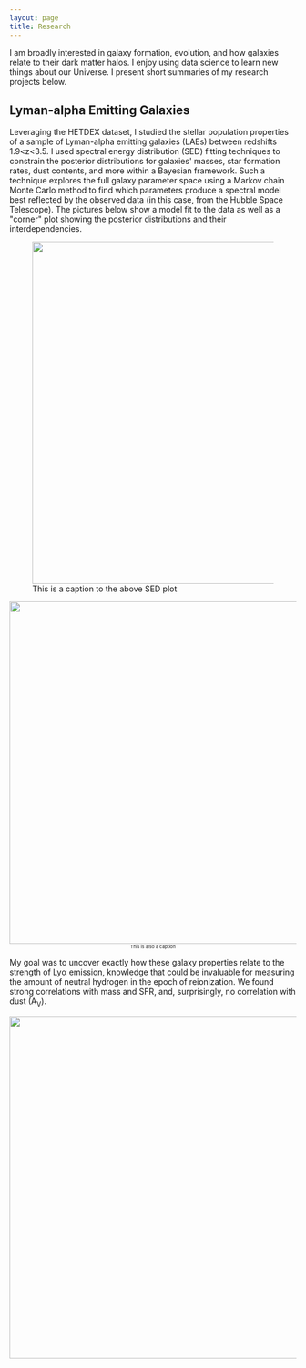 ```yaml
---
layout: page
title: Research
---
```


I am broadly interested in galaxy formation, evolution, and how galaxies relate to their dark matter halos. I enjoy using data science to learn new things about our Universe. I present short summaries of my research projects below.

## Lyman-alpha Emitting Galaxies

Leveraging the HETDEX dataset, I studied the stellar population properties of a sample of Lyman-alpha emitting galaxies (LAEs) between redshifts 1.9<z<3.5. I used spectral energy distribution (SED) fitting techniques to constrain the posterior distributions for galaxies' masses, star formation rates, dust contents, and more within a Bayesian framework. Such a technique explores the full galaxy parameter space using a Markov chain Monte Carlo method to find which parameters produce a spectral model best reflected by the observed data (in this case, from the Hubble Space Telescope). The pictures below show a model fit to the data as well as a "corner" plot showing the posterior distributions and their interdependencies. 

<figure>
  <img src="../assets/img/research/sedfit_10388.png" width="600" class="center"  />
  <figcaption> This is a caption to the above SED plot </figcaption>
</figure>
 
<img src="../assets/img/research/cornerplot_10388.png" width="600" class="center" />
<center> <span style="font-size:8;"> This is also a caption </span> </center>

My goal was to uncover exactly how these galaxy properties relate to the strength of Ly&alpha; emission, knowledge that could be invaluable for measuring the amount of neutral hydrogen in the epoch of reionization. We found strong correlations with mass and SFR, and, surprisingly, no correlation with dust (A<sub>V</sub>). 

<img src="../assets/img/research/six_ew_correlations.png" 
     width="600" class="center" />
